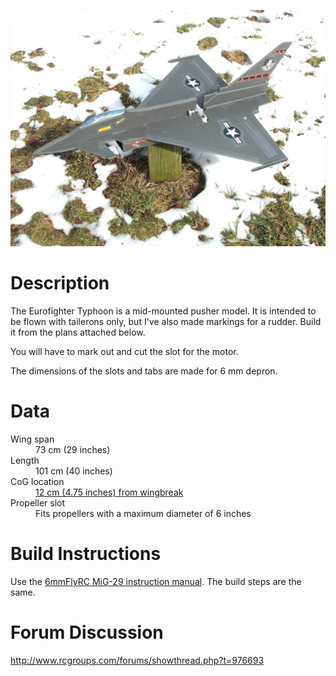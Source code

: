![Eurofighter](./27.jpg)

# Description

The Eurofighter Typhoon is a mid-mounted pusher model. It is intended to be flown with tailerons only, but I've also made markings for a rudder. Build it from the plans attached below.

You will have to mark out and cut the slot for the motor.

The dimensions of the slots and tabs are made for 6 mm depron.

# Data

<dl>
  <dt>Wing span</dt>
  <dd>73 cm (29 inches)</dd>
  <dt>Length</dt>
  <dd>101 cm (40 inches)</dd>
  <dt>CoG location</dt>
  <dd><a href="./cg.jpg">12 cm (4.75 inches) from wingbreak</a></dd>
  <dt>Propeller slot</dt>
  <dd>Fits propellers with a maximum diameter of 6 inches</dd>
</dl>

# Build Instructions

Use the [6mmFlyRC MiG-29 instruction manual](../docs/quick-build-mig-29.pdf). The build steps are the same.

# Forum Discussion

http://www.rcgroups.com/forums/showthread.php?t=976693
